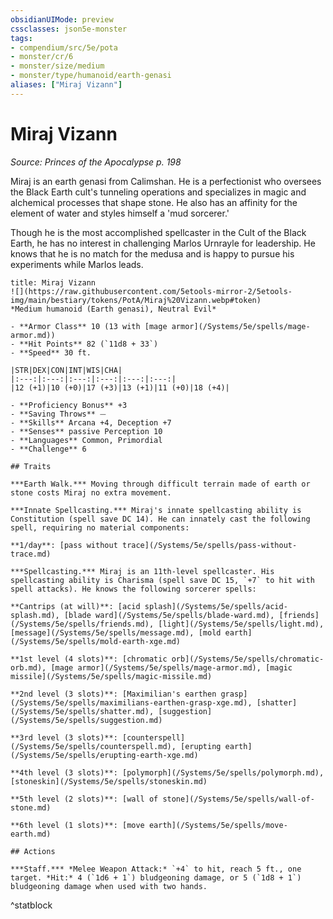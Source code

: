 ```yaml
---
obsidianUIMode: preview
cssclasses: json5e-monster
tags:
- compendium/src/5e/pota
- monster/cr/6
- monster/size/medium
- monster/type/humanoid/earth-genasi
aliases: ["Miraj Vizann"]
---
```

# Miraj Vizann
*Source: Princes of the Apocalypse p. 198*  

Miraj is an earth genasi from Calimshan. He is a perfectionist who oversees the Black Earth cult's tunneling operations and specializes in magic and alchemical processes that shape stone. He also has an affinity for the element of water and styles himself a 'mud sorcerer.'

Though he is the most accomplished spellcaster in the Cult of the Black Earth, he has no interest in challenging Marlos Urnrayle for leadership. He knows that he is no match for the medusa and is happy to pursue his experiments while Marlos leads.

```ad-statblock
title: Miraj Vizann
![](https://raw.githubusercontent.com/5etools-mirror-2/5etools-img/main/bestiary/tokens/PotA/Miraj%20Vizann.webp#token)
*Medium humanoid (Earth genasi), Neutral Evil*

- **Armor Class** 10 (13 with [mage armor](/Systems/5e/spells/mage-armor.md))
- **Hit Points** 82 (`11d8 + 33`)
- **Speed** 30 ft.

|STR|DEX|CON|INT|WIS|CHA|
|:---:|:---:|:---:|:---:|:---:|:---:|
|12 (+1)|10 (+0)|17 (+3)|13 (+1)|11 (+0)|18 (+4)|

- **Proficiency Bonus** +3
- **Saving Throws** ⏤
- **Skills** Arcana +4, Deception +7
- **Senses** passive Perception 10
- **Languages** Common, Primordial
- **Challenge** 6

## Traits

***Earth Walk.*** Moving through difficult terrain made of earth or stone costs Miraj no extra movement.

***Innate Spellcasting.*** Miraj's innate spellcasting ability is Constitution (spell save DC 14). He can innately cast the following spell, requiring no material components:

**1/day**: [pass without trace](/Systems/5e/spells/pass-without-trace.md)

***Spellcasting.*** Miraj is an 11th-level spellcaster. His spellcasting ability is Charisma (spell save DC 15, `+7` to hit with spell attacks). He knows the following sorcerer spells:

**Cantrips (at will)**: [acid splash](/Systems/5e/spells/acid-splash.md), [blade ward](/Systems/5e/spells/blade-ward.md), [friends](/Systems/5e/spells/friends.md), [light](/Systems/5e/spells/light.md), [message](/Systems/5e/spells/message.md), [mold earth](/Systems/5e/spells/mold-earth-xge.md)

**1st level (4 slots)**: [chromatic orb](/Systems/5e/spells/chromatic-orb.md), [mage armor](/Systems/5e/spells/mage-armor.md), [magic missile](/Systems/5e/spells/magic-missile.md)

**2nd level (3 slots)**: [Maximilian's earthen grasp](/Systems/5e/spells/maximilians-earthen-grasp-xge.md), [shatter](/Systems/5e/spells/shatter.md), [suggestion](/Systems/5e/spells/suggestion.md)

**3rd level (3 slots)**: [counterspell](/Systems/5e/spells/counterspell.md), [erupting earth](/Systems/5e/spells/erupting-earth-xge.md)

**4th level (3 slots)**: [polymorph](/Systems/5e/spells/polymorph.md), [stoneskin](/Systems/5e/spells/stoneskin.md)

**5th level (2 slots)**: [wall of stone](/Systems/5e/spells/wall-of-stone.md)

**6th level (1 slots)**: [move earth](/Systems/5e/spells/move-earth.md)

## Actions

***Staff.*** *Melee Weapon Attack:* `+4` to hit, reach 5 ft., one target. *Hit:* 4 (`1d6 + 1`) bludgeoning damage, or 5 (`1d8 + 1`) bludgeoning damage when used with two hands.
```
^statblock